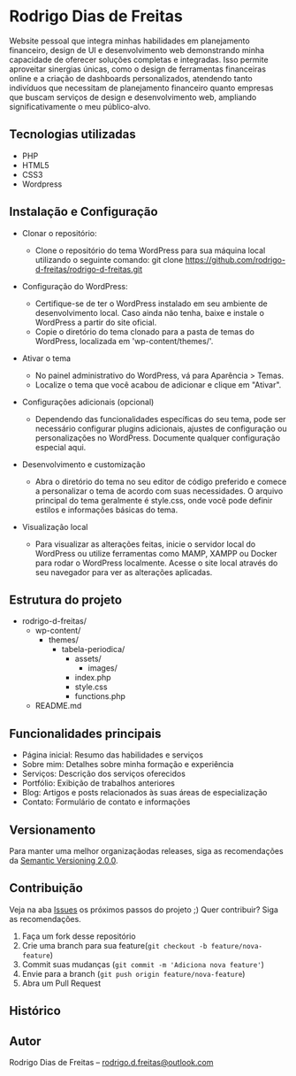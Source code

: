 # Rodrigo Dias de Freitas

Website pessoal que integra minhas habilidades em planejamento financeiro, design de UI e desenvolvimento web demonstrando minha capacidade de oferecer soluções completas e integradas. Isso permite aproveitar sinergias únicas, como o design de ferramentas financeiras online e a criação de dashboards personalizados, atendendo tanto indivíduos que necessitam de planejamento financeiro quanto empresas que buscam serviços de design e desenvolvimento web, ampliando significativamente o meu público-alvo.

## Tecnologias utilizadas
- PHP
- HTML5
- CSS3
- Wordpress

## Instalação e Configuração

- Clonar o repositório:
    - Clone o repositório do tema WordPress para sua máquina local utilizando o seguinte comando: git clone https://github.com/rodrigo-d-freitas/rodrigo-d-freitas.git

- Configuração do WordPress:
    - Certifique-se de ter o WordPress instalado em seu ambiente de desenvolvimento local. Caso ainda não tenha, baixe e instale o WordPress a partir do site oficial.
    - Copie o diretório do tema clonado para a pasta de temas do WordPress, localizada em 'wp-content/themes/'.

- Ativar o tema
    - No painel administrativo do WordPress, vá para Aparência > Temas.
    - Localize o tema que você acabou de adicionar e clique em "Ativar".

- Configurações adicionais (opcional)
    - Dependendo das funcionalidades específicas do seu tema, pode ser necessário configurar plugins adicionais, ajustes de configuração ou personalizações no WordPress. Documente qualquer configuração especial aqui.

- Desenvolvimento e customização
    - Abra o diretório do tema no seu editor de código preferido e comece a personalizar o tema de acordo com suas necessidades. O arquivo principal do tema geralmente é style.css, onde você pode definir estilos e informações básicas do tema.

- Visualização local
    - Para visualizar as alterações feitas, inicie o servidor local do WordPress ou utilize ferramentas como MAMP, XAMPP ou Docker para rodar o WordPress localmente. Acesse o site local através do seu navegador para ver as alterações aplicadas.

## Estrutura do projeto

- rodrigo-d-freitas/
    - wp-content/
        - themes/
            - tabela-periodica/
                - assets/
                    - images/
                - index.php
                - style.css
                - functions.php
    - README.md

## Funcionalidades principais
- Página inicial: Resumo das habilidades e serviços
- Sobre mim: Detalhes sobre minha formação e experiência
- Serviços: Descrição dos serviços oferecidos
- Portfólio: Exibição de trabalhos anteriores
- Blog: Artigos e posts relacionados às suas áreas de especialização
- Contato: Formulário de contato e informações

## Versionamento
Para manter uma melhor organizaçãodas releases, siga as recomendações da [Semantic Versioning 2.0.0](https://semver.org/).

## Contribuição

Veja na aba [Issues](https://github.com/rodrigo-d-freitas/rodrigo-d-freitas/issues) os próximos passos do projeto ;)
Quer contribuir? Siga as recomendações.

1. Faça um fork desse repositório
2. Crie uma branch para sua feature(`git checkout -b feature/nova-feature`)
3. Commit suas mudanças (`git commit -m 'Adiciona nova feature'`)
4. Envie para a branch (`git push origin feature/nova-feature`)
5. Abra um Pull Request


## Histórico


## Autor

Rodrigo Dias de Freitas – rodrigo.d.freitas@outlook.com
